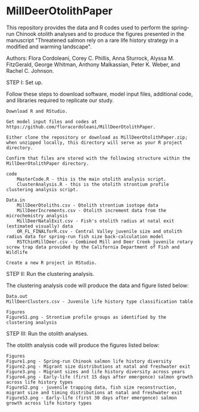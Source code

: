 # MillDeerOtolithPaper

This repository provides the data and R codes used to perform the spring-run Chinook otolith analyses and to produce the figures presented in the manuscript "Threatened salmon rely on a rare life history strategy in a modified and warming landscape".

Authors: Flora Cordoleani, Corey C. Phillis, Anna Sturrock, Alyssa M. FitzGerald, George Whitman, Anthony Malkassian, Peter K. Weber, and Rachel C. Johnson.

STEP I: Set up.

Follow these steps to download software, model input files, additional code, and libraries required to replicate our study.

    Download R and RStudio.

    Get model input files and codes at https://github.com/floracordoleani/MillDeerOtolithPaper.

    Either clone the repository or download as MillDeerOtolithPaper.zip; when unzipped locally, this directory will serve as your R project directory.

    Confirm that files are stored with the following structure within the MillDeerOtolithPaper directory.

    code
        MasterCode.R - this is the main otolith analysis script.
        ClusterAnalysis.R - this is the otolith strontium profile clustering analysis script.

    Data.in
        MillDeerOtoliths.csv - Otolith strontium isotope data 
        MillDeerIncrements.csv - Otolith increment data from the microchemistry analysis
        MillDeerNatalExit.csv - Fish's otolith radius at natal exit (estimated visually) data
        OR_FL_FINALforR.csv - Central Valley juvenile size and otolith radius data for spring-run fish size back-calculation model
        RSTChinMillDeer.csv - Combined Mill and Deer Creek juvenile rotary screw trap data provided by the California Department of Fish and Wildlife

    Create a new R project in RStudio.

STEP II: Run the clustering analysis.

The clustering analysis code will produce the data and figure listed below:

    Data.out
    MillDeerClusters.csv - Juvenile life history type classification table

    Figures
    FigureS1.png - Strontium profile groups as identified by the clustering analysis 
    
STEP III: Run the otolith analyses.

The otolith analysis code will produce the figures listed below:

    Figures
    Figure1.png - Spring-run Chinook salmon life history diversity
    Figure2.png - Migrant size distributions at natal and freshwater exit
    Figure3.png - Migrant sizes and life history diversity across years
    Figure4.png - Early-life (first 15 days after emergence) salmon growth across life history types
    FigureS2.png - juvenile trapping data, fish size reconstruction, migrant size and timing distributions at natal and freshwater exit
    FigureS3.png - Early-life (first 30 days after emergence) salmon growth across life history types


